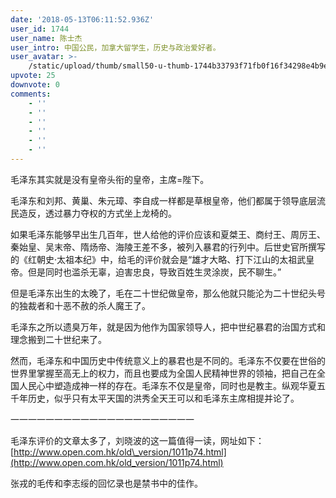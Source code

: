 ```yaml
---
date: '2018-05-13T06:11:52.936Z'
user_id: 1744
user_name: 陈士杰
user_intro: 中国公民，加拿大留学生，历史与政治爱好者。
user_avatar: >-
    /static/upload/thumb/small50-u-thumb-1744b33793f71fb0f16f34298e4b9ea5b3029c60d1bc.png
upvote: 25
downvote: 0
comments:
    - ''
    - ''
    - ''
    - ''
    - ''
    - ''
---
```


毛泽东其实就是没有皇帝头衔的皇帝，主席=陛下。

毛泽东和刘邦、黄巢、朱元璋、李自成一样都是草根皇帝，他们都属于领导底层流民造反，透过暴力夺权的方式坐上龙椅的。

如果毛泽东能够早出生几百年，世人给他的评价应该和夏桀王、商纣王、周厉王、秦始皇、吴末帝、隋炀帝、海陵王差不多，被列入暴君的行列中。后世史官所撰写的《红朝史·太祖本纪》中，给毛的评价就会是“雄才大略、打下江山的太祖武皇帝。但是同时也滥杀无辜，迫害忠良，导致百姓生灵涂炭，民不聊生。”

但是毛泽东出生的太晚了，毛在二十世纪做皇帝，那么他就只能沦为二十世纪头号的独裁者和十恶不赦的杀人魔王了。

毛泽东之所以遗臭万年，就是因为他作为国家领导人，把中世纪暴君的治国方式和理念搬到二十世纪来了。

然而，毛泽东和中国历史中传统意义上的暴君也是不同的。毛泽东不仅要在世俗的世界里掌握至高无上的权力，而且也要成为全国人民精神世界的领袖，把自己在全国人民心中塑造成神一样的存在。毛泽东不仅是皇帝，同时也是教主。纵观华夏五千年历史，似乎只有太平天国的洪秀全天王可以和毛泽东主席相提并论了。

一一一一一一一一一一一一一一一一一一一一一  

毛泽东评价的文章太多了，刘晓波的这一篇值得一读，网址如下：[http://www.open.com.hk/old\_version/1011p74.html](http://www.open.com.hk/old_version/1011p74.html)

张戎的毛传和李志绥的回忆录也是禁书中的佳作。
